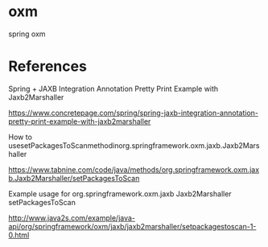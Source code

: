 # oxm
spring oxm

# References

Spring + JAXB Integration Annotation Pretty Print Example with Jaxb2Marshaller

https://www.concretepage.com/spring/spring-jaxb-integration-annotation-pretty-print-example-with-jaxb2marshaller

How to usesetPackagesToScanmethodinorg.springframework.oxm.jaxb.Jaxb2Marshaller

https://www.tabnine.com/code/java/methods/org.springframework.oxm.jaxb.Jaxb2Marshaller/setPackagesToScan

Example usage for org.springframework.oxm.jaxb Jaxb2Marshaller setPackagesToScan

http://www.java2s.com/example/java-api/org/springframework/oxm/jaxb/jaxb2marshaller/setpackagestoscan-1-0.html
